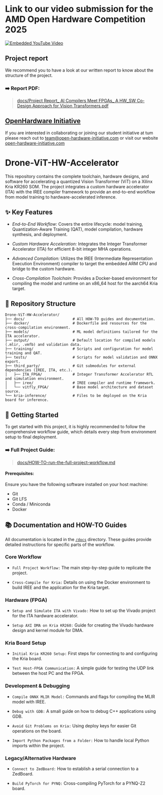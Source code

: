 # Link to our video submission for the AMD Open Hardware Competition 2025

[![Embedded YouTube Video](https://img.youtube.com/vi/RXjw670piBA/0.jpg)](https://www.youtube.com/watch?v=RXjw670piBA)

## Project report

We recommend you to have a look at our written report to know about the structure of the project.

### ➡️ Report PDF: 
> [docs/Project Report_ AI Compilers Meet FPGAs_ A HW_SW Co-Design Approach for Vision Transformers.pdf](https://github.com/OpenHardware-Initiative/Drone-OA-IREE-ViT-Accelerator/blob/main/docs/Project%20Report_%20AI%20Compilers%20Meet%20FPGAs_%20A%20HW_SW%20Co-Design%20Approach%20for%20Vision%20Transformers.pdf)

## [OpenHardware Initiative](https://open-hardware-initiative.com/)

If you are interested in collaborating or joining our student initiative at tum please reach out to [team@open-hardware-initiative.com](team@open-hardware-initiative.com) or visit our website [open-hardware-initiative.com](https://open-hardware-initiative.com/)

# Drone-ViT-HW-Accelerator

This repository contains the complete toolchain, hardware designs, and software for accelerating a quantized Vision Transformer (ViT) on a Xilinx Kria KR260 SOM. The project integrates a custom hardware accelerator (ITA) with the IREE compiler framework to provide an end-to-end workflow from model training to hardware-accelerated inference.

## ✨ Key Features

- *End-to-End Workflow:* Covers the entire lifecycle: model training, Quantization-Aware Training (QAT), model compilation, hardware synthesis, and deployment.

- *Custom Hardware Acceleration:* Integrates the Integer Transformer Accelerator (ITA) for efficient 8-bit integer MHA operations.

- *Advanced Compilation:* Utilizes the IREE (Intermediate Representation Execution Environment) compiler to target the embedded ARM CPU and bridge to the custom hardware.

- *Cross-Compilation Toolchain:* Provides a Docker-based environment for compiling the model and runtime on an x86_64 host for the aarch64 Kria target.

## 📂 Repository Structure

```
Drone-ViT-HW-Accelerator/
├── docs/                      # All HOW-TO guides and documentation.
├── docker/                    # Dockerfile and resources for the cross-compilation environment.
├── models/                    # ML model definitions tailored for the ITA accelerator.
├── output/                    # Default location for compiled models (.mlir, .vmfb) and validation data.
├── training/                  # Scripts and configuration for model training and QAT.
├── tests/                     # Scripts for model validation and ONNX export.
├── third_party/               # Git submodules for external dependencies (IREE, ITA, etc.).
│   ├── ITA_FPGA/              # Integer Transformer Accelerator RTL and simulation environment.
│   ├── iree/                  # IREE compiler and runtime framework.
│   └── vitfly_FPGA/           # Base model architecture and dataset source.
└── kria-inference/            # Files to be deployed on the Kria board for inference.
```


## 🚀 Getting Started

To get started with this project, it is highly recommended to follow the comprehensive workflow guide, which details every step from environment setup to final deployment.

### ➡️ Full Project Guide: 
> [docs/HOW-TO-run-the-full-project-workflow.md](https://github.com/OpenHardware-Initiative/Drone-OA-IREE-ViT-Accelerator/blob/main/docs/HOW-TO-run-the-full-project-workflow.md)

#### Prerequisites:

Ensure you have the following software installed on your host machine:

- Git 
- Git LFS
- Conda / Miniconda
- Docker

## 📚 Documentation and HOW-TO Guides

All documentation is located in the [`/docs`](https://github.com/OpenHardware-Initiative/Drone-OA-IREE-ViT-Accelerator/tree/main/docs) directory. These guides provide detailed instructions for specific parts of the workflow.

### Core Workflow

- `Full Project Workflow:` The main step-by-step guide to replicate the project.

- `Cross-Compile for Kria:` Details on using the Docker environment to build IREE and the application for the Kria target.

### Hardware (FPGA)

- `Setup and Simulate ITA with Vivado:` How to set up the Vivado project for the ITA hardware accelerator.

- `Setup AXI DMA on Kria KR260:` Guide for creating the Vivado hardware design and kernel module for DMA.

### Kria Board Setup

- `Initial Kria KR260 Setup:` First steps for connecting to and configuring the Kria board.

- `Test Host-FPGA Communication:` A simple guide for testing the UDP link between the host PC and the FPGA.

### Development & Debugging

- `Compile ONNX MLIR Model:` Commands and flags for compiling the MLIR model with IREE.

- `Debug with GDB:` A small guide on how to debug C++ applications using GDB.

- `Avoid Git Problems on Kria:` Using deploy keys for easier Git operations on the board.

- `Import Python Packages from a Folder:` How to handle local Python imports within the project.

### Legacy/Alternative Hardware

- `Connect to ZedBoard:` How to establish a serial connection to a ZedBoard.

- `Build PyTorch for PYNQ:` Cross-compiling PyTorch for a PYNQ-Z2 board.
